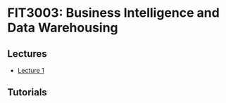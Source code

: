 # FIT3003: Business Intelligence and Data Warehousing

## Lectures

- [Lecture 1](/lectures/lecture-01.md)

## Tutorials
